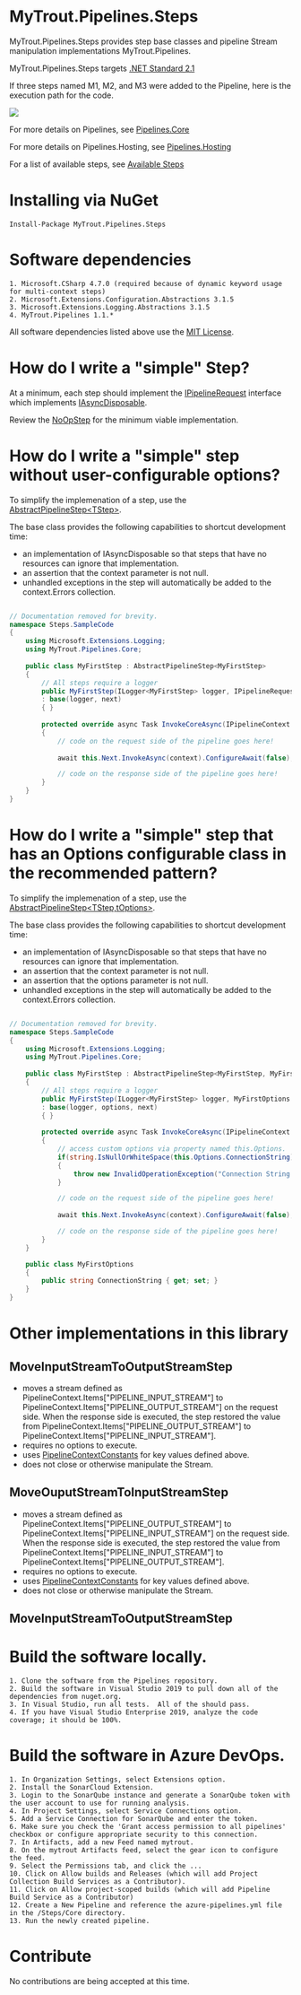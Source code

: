 # MyTrout.Pipelines.Steps

MyTrout.Pipelines.Steps provides step base classes and pipeline Stream manipulation implementations MyTrout.Pipelines.

MyTrout.Pipelines.Steps targets [.NET Standard 2.1](https://docs.microsoft.com/en-us/dotnet/standard/net-standard#net-implementation-support)

If three steps named M1, M2, and M3 were added to the Pipeline, here is the execution path for the code.

![](pipeline-drawing.jpg)

For more details on Pipelines, see [Pipelines.Core](../Core/README.md)

For more details on Pipelines.Hosting, see [Pipelines.Hosting](../Hosting/README.md)

For a list of available steps, see [Available Steps](../Steps/README.md)

# Installing via NuGet

    Install-Package MyTrout.Pipelines.Steps

# Software dependencies
    1. Microsoft.CSharp 4.7.0 (required because of dynamic keyword usage for multi-context steps)
    2. Microsoft.Extensions.Configuration.Abstractions 3.1.5
    3. Microsoft.Extensions.Logging.Abstractions 3.1.5
    4. MyTrout.Pipelines 1.1.*

All software dependencies listed above use the [MIT License](https://licenses.nuget.org/MIT).

# How do I write a "simple" Step?
At a minimum, each step should implement the [IPipelineRequest](../Core/src/IPipelineRequest.cs) interface which implements [IAsyncDisposable](https://docs.microsoft.com/en-us/dotnet/api/system.iasyncdisposable?view=dotnet-plat-ext-3.1). 

Review the [NoOpStep](../Core/src/Steps/NoOpStep.cs) for the minimum viable implementation.

# How do I write a "simple" step without user-configurable options?
To simplify the implemenation of a step, use the [AbstractPipelineStep&lt;TStep&gt;](Core/src/Steps/AbstractPipelineStep{TStep}.cs).

The base class provides the following capabilities to shortcut development time:
* an implementation of IAsyncDisposable so that steps that have no resources can ignore that implementation.
* an assertion that the context parameter is not null.
* unhandled exceptions in the step will automatically be added to the context.Errors collection.

```csharp

// Documentation removed for brevity.
namespace Steps.SampleCode
{
    using Microsoft.Extensions.Logging;
    using MyTrout.Pipelines.Core;
    
    public class MyFirstStep : AbstractPipelineStep<MyFirstStep>
    {
        // All steps require a logger
        public MyFirstStep(ILogger<MyFirstStep> logger, IPipelineRequest next)
        : base(logger, next)
        { }
        
        protected override async Task InvokeCoreAsync(IPipelineContext context)
        {
            // code on the request side of the pipeline goes here!
            
            await this.Next.InvokeAsync(context).ConfigureAwait(false);

            // code on the response side of the pipeline goes here!
        }
    }
}
```

# How do I write a "simple" step that has an Options configurable class in the recommended pattern?
To simplify the implemenation of a step, use the [AbstractPipelineStep&lt;TStep,tOptions&gt;](Core/src/Steps/AbstractPipelineStep{TStep,TOptions}.cs).

The base class provides the following capabilities to shortcut development time:
* an implementation of IAsyncDisposable so that steps that have no resources can ignore that implementation.
* an assertion that the context parameter is not null.
* an assertion that the options parameter is not null.
* unhandled exceptions in the step will automatically be added to the context.Errors collection.

```csharp

// Documentation removed for brevity.
namespace Steps.SampleCode
{
    using Microsoft.Extensions.Logging;
    using MyTrout.Pipelines.Core;
    
    public class MyFirstStep : AbstractPipelineStep<MyFirstStep, MyFirstOptions>
    {
        // All steps require a logger
        public MyFirstStep(ILogger<MyFirstStep> logger, MyFirstOptions options, IPipelineRequest next)
        : base(logger, options, next)
        { }
        
        protected override async Task InvokeCoreAsync(IPipelineContext context)
        {
            // access custom options via property named this.Options.
            if(string.IsNullOrWhiteSpace(this.Options.ConnectionString))
            {
                throw new InvalidOperationException("Connection String is null, empty or whitespace.");
            }

            // code on the request side of the pipeline goes here!
            
            await this.Next.InvokeAsync(context).ConfigureAwait(false);

            // code on the response side of the pipeline goes here!
        }
    }

    public class MyFirstOptions
    {
        public string ConnectionString { get; set; }
    }
}
```

# Other implementations in this library

## MoveInputStreamToOutputStreamStep
- moves a stream defined as PipelineContext.Items["PIPELINE_INPUT_STREAM"] to PipelineContext.Items["PIPELINE_OUTPUT_STREAM"] on the request side.  When the response side is executed, the step restored the value from PipelineContext.Items["PIPELINE_OUTPUT_STREAM"] to PipelineContext.Items["PIPELINE_INPUT_STREAM"].
- requires no options to execute.
- uses [PipelineContextConstants](src/PipelineContextConstants.cs) for key values defined above.
- does not close or otherwise manipulate the Stream.

## MoveOuputStreamToInputStreamStep
- moves a stream defined as PipelineContext.Items["PIPELINE_OUTPUT_STREAM"] to PipelineContext.Items["PIPELINE_INPUT_STREAM"] on the request side.  When the response side is executed, the step restored the value from PipelineContext.Items["PIPELINE_INPUT_STREAM"] to PipelineContext.Items["PIPELINE_OUTPUT_STREAM"].
- requires no options to execute.
- uses [PipelineContextConstants](src/PipelineContextConstants.cs) for key values defined above.
- does not close or otherwise manipulate the Stream.

## MoveInputStreamToOutputStreamStep

# Build the software locally.
    1. Clone the software from the Pipelines repository.
    2. Build the software in Visual Studio 2019 to pull down all of the dependencies from nuget.org.
    3. In Visual Studio, run all tests.  All of the should pass.
    4. If you have Visual Studio Enterprise 2019, analyze the code coverage; it should be 100%.

# Build the software in Azure DevOps.
    1. In Organization Settings, select Extensions option.
    2. Install the SonarCloud Extension.
    3. Login to the SonarQube instance and generate a SonarQube token with the user account to use for running analysis.
    4. In Project Settings, select Service Connections option.
    5. Add a Service Connection for SonarQube and enter the token.
    6. Make sure you check the 'Grant access permission to all pipelines' checkbox or configure appropriate security to this connection.
    7. In Artifacts, add a new Feed named mytrout.
    8. On the mytrout Artifacts feed, select the gear icon to configure the feed.
    9. Select the Permissions tab, and click the ...
    10. Click on Allow builds and Releases (which will add Project Collection Build Services as a Contributor).
    11. Click on Allow project-scoped builds (which will add Pipeline Build Service as a Contributor)
    12. Create a New Pipeline and reference the azure-pipelines.yml file in the /Steps/Core directory.
    13. Run the newly created pipeline.

# Contribute
No contributions are being accepted at this time.